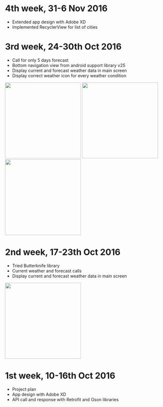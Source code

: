 # 4th week, 31-6 Nov 2016
- Extended app design with Adobe XD
- Implemented RecyclerView for list of cities

# 3rd week, 24-30th Oct 2016
- Call for only 5 days forecast
- Bottom navigation view from android support library v25
- Display current and forecast weather data in main screen
- Display correct weather icon for every weather condition

<img src="https://raw.githubusercontent.com/laramartin/android_weather/master/third_week01.png" width="250"/>
<img src="https://raw.githubusercontent.com/laramartin/android_weather/master/third_week02.png" width="250"/>
<img src="https://raw.githubusercontent.com/laramartin/android_weather/master/third_week03.png" width="250"/>

# 2nd week, 17-23th Oct 2016
- Tried Butterknife library
- Current weather and forecast calls
- Display current and forecast weather data in main screen

<img src="https://raw.githubusercontent.com/laramartin/android_weather/master/second_week.png" width="250"/>

# 1st week, 10-16th  Oct 2016
- Project plan
- App design with Adobe XD
- API call and response with Retrofit and Gson libraries
